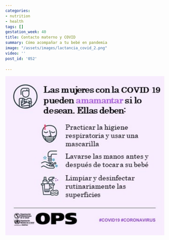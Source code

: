 ```yaml
---
categories:
- nutrition
- health
tags: []
gestation_week: 40
title: Contacto materno y COVID
summary: Cómo acompañar a tu bebé en pandemia
image: "/assets/images/lactancia_covid_2.png"
video: ''
post_id: '052'

---
```

![](/assets/images/lactancia_covid_2.png)
